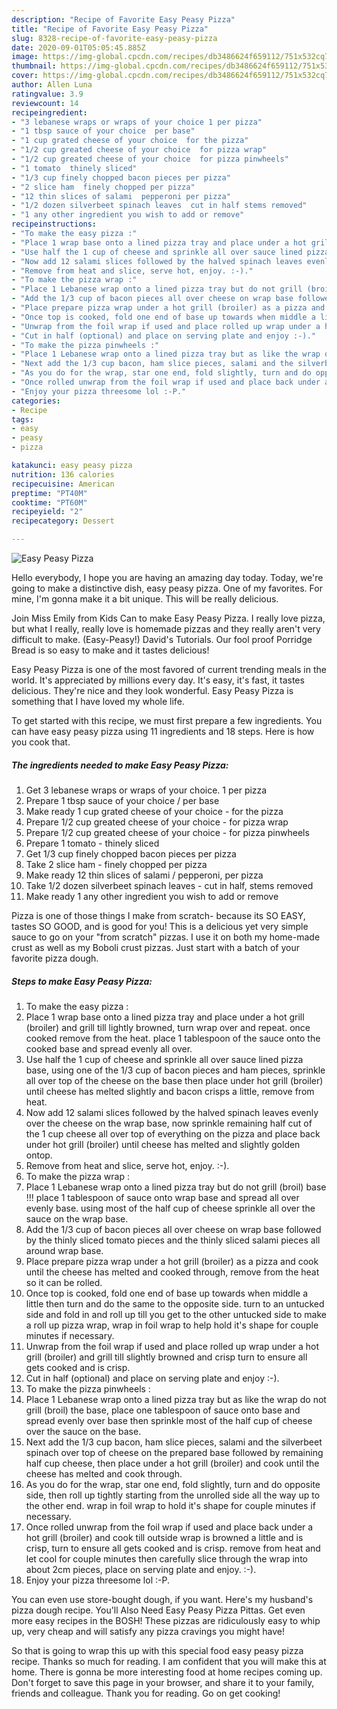 ```yaml
---
description: "Recipe of Favorite Easy Peasy Pizza"
title: "Recipe of Favorite Easy Peasy Pizza"
slug: 8328-recipe-of-favorite-easy-peasy-pizza
date: 2020-09-01T05:05:45.885Z
image: https://img-global.cpcdn.com/recipes/db3486624f659112/751x532cq70/easy-peasy-pizza-recipe-main-photo.jpg
thumbnail: https://img-global.cpcdn.com/recipes/db3486624f659112/751x532cq70/easy-peasy-pizza-recipe-main-photo.jpg
cover: https://img-global.cpcdn.com/recipes/db3486624f659112/751x532cq70/easy-peasy-pizza-recipe-main-photo.jpg
author: Allen Luna
ratingvalue: 3.9
reviewcount: 14
recipeingredient:
- "3 lebanese wraps or wraps of your choice 1 per pizza"
- "1 tbsp sauce of your choice  per base"
- "1 cup grated cheese of your choice  for the pizza"
- "1/2 cup greated cheese of your choice  for pizza wrap"
- "1/2 cup greated cheese of your choice  for pizza pinwheels"
- "1 tomato  thinely sliced"
- "1/3 cup finely chopped bacon pieces per pizza"
- "2 slice ham  finely chopped per pizza"
- "12 thin slices of salami  pepperoni per pizza"
- "1/2 dozen silverbeet spinach leaves  cut in half stems removed"
- "1 any other ingredient you wish to add or remove"
recipeinstructions:
- "To make the easy pizza :"
- "Place 1 wrap base onto a lined pizza tray and place under a hot grill (broiler) and grill till lightly browned, turn wrap over and repeat. once cooked remove from the heat. place 1 tablespoon of the sauce onto the cooked base and spread evenly all over."
- "Use half the 1 cup of cheese and sprinkle all over sauce lined pizza base, using one of the 1/3 cup of bacon pieces and ham pieces, sprinkle all over top of the cheese on the base then place under hot grill (broiler) until cheese has melted slightly and bacon crisps a little, remove from heat."
- "Now add 12 salami slices followed by the halved spinach leaves evenly over the cheese on the wrap base, now sprinkle remaining half cut of the 1 cup cheese all over top of everything on the pizza and place back under hot grill (broiler) until cheese has melted and slightly golden ontop."
- "Remove from heat and slice, serve hot, enjoy. :-)."
- "To make the pizza wrap :"
- "Place 1 Lebanese wrap onto a lined pizza tray but do not grill (broil) base !!! place 1 tablespoon of sauce onto wrap base and spread all over evenly base. using most of the half cup of cheese sprinkle all over the sauce on the wrap base."
- "Add the 1/3 cup of bacon pieces all over cheese on wrap base followed by the thinly sliced tomato pieces and the thinly sliced salami pieces all around wrap base."
- "Place prepare pizza wrap under a hot grill (broiler) as a pizza and cook until the cheese has melted and cooked through, remove from the heat so it can be rolled."
- "Once top is cooked, fold one end of base up towards when middle a little then turn and do the same to the opposite side. turn to an untucked side and fold in and roll up till you get to the other untucked side to make a roll up pizza wrap, wrap in foil wrap to help hold it&#39;s shape for couple minutes if necessary."
- "Unwrap from the foil wrap if used and place rolled up wrap under a hot grill (broiler) and grill till slightly browned and crisp turn to ensure all gets cooked and is crisp."
- "Cut in half (optional) and place on serving plate and enjoy :-)."
- "To make the pizza pinwheels :"
- "Place 1 Lebanese wrap onto a lined pizza tray but as like the wrap do not grill (broil) the base, place one tablespoon of sauce onto base and spread evenly over base then sprinkle most of the half cup of cheese over the sauce on the base."
- "Next add the 1/3 cup bacon, ham slice pieces, salami and the silverbeet spinach over top of cheese on the prepared base followed by remaining half cup cheese, then place under a hot grill (broiler) and cook until the cheese has melted and cook through."
- "As you do for the wrap, star one end, fold slightly, turn and do opposite side, then roll up tightly starting from the unrolled side all the way up to the other end. wrap in foil wrap to hold it&#39;s shape for couple minutes if necessary."
- "Once rolled unwrap from the foil wrap if used and place back under a hot grill (broiler) and cook till outside wrap is browned a little and is crisp, turn to ensure all gets cooked and is crisp. remove from heat and let cool for couple minutes then carefully slice through the wrap into about 2cm pieces, place on serving plate and enjoy. :-)."
- "Enjoy your pizza threesome lol :-P."
categories:
- Recipe
tags:
- easy
- peasy
- pizza

katakunci: easy peasy pizza 
nutrition: 136 calories
recipecuisine: American
preptime: "PT40M"
cooktime: "PT60M"
recipeyield: "2"
recipecategory: Dessert

---
```



![Easy Peasy Pizza](https://img-global.cpcdn.com/recipes/db3486624f659112/751x532cq70/easy-peasy-pizza-recipe-main-photo.jpg)

Hello everybody, I hope you are having an amazing day today. Today, we're going to make a distinctive dish, easy peasy pizza. One of my favorites. For mine, I'm gonna make it a bit unique. This will be really delicious.

Join Miss Emily from Kids Can to make Easy Peasy Pizza. I really love pizza, but what I really, really love is homemade pizzas and they really aren&#39;t very difficult to make. (Easy-Peasy!) David&#39;s Tutorials. Our fool proof Porridge Bread is so easy to make and it tastes delicious!

Easy Peasy Pizza is one of the most favored of current trending meals in the world. It's appreciated by millions every day. It's easy, it's fast, it tastes delicious. They're nice and they look wonderful. Easy Peasy Pizza is something that I have loved my whole life.


To get started with this recipe, we must first prepare a few ingredients. You can have easy peasy pizza using 11 ingredients and 18 steps. Here is how you cook that.

<!--inarticleads1-->

##### The ingredients needed to make Easy Peasy Pizza:

1. Get 3 lebanese wraps or wraps of your choice. 1 per pizza
1. Prepare 1 tbsp sauce of your choice / per base
1. Make ready 1 cup grated cheese of your choice - for the pizza
1. Prepare 1/2 cup greated cheese of your choice - for pizza wrap
1. Prepare 1/2 cup greated cheese of your choice - for pizza pinwheels
1. Prepare 1 tomato - thinely sliced
1. Get 1/3 cup finely chopped bacon pieces per pizza
1. Take 2 slice ham - finely chopped per pizza
1. Make ready 12 thin slices of salami / pepperoni, per pizza
1. Take 1/2 dozen silverbeet spinach leaves - cut in half, stems removed
1. Make ready 1 any other ingredient you wish to add or remove


Pizza is one of those things I make from scratch- because its SO EASY, tastes SO GOOD, and is good for you! This is a delicious yet very simple sauce to go on your &#34;from scratch&#34; pizzas. I use it on both my home-made crust as well as my Boboli crust pizzas. Just start with a batch of your favorite pizza dough. 

<!--inarticleads2-->

##### Steps to make Easy Peasy Pizza:

1. To make the easy pizza :
1. Place 1 wrap base onto a lined pizza tray and place under a hot grill (broiler) and grill till lightly browned, turn wrap over and repeat. once cooked remove from the heat. place 1 tablespoon of the sauce onto the cooked base and spread evenly all over.
1. Use half the 1 cup of cheese and sprinkle all over sauce lined pizza base, using one of the 1/3 cup of bacon pieces and ham pieces, sprinkle all over top of the cheese on the base then place under hot grill (broiler) until cheese has melted slightly and bacon crisps a little, remove from heat.
1. Now add 12 salami slices followed by the halved spinach leaves evenly over the cheese on the wrap base, now sprinkle remaining half cut of the 1 cup cheese all over top of everything on the pizza and place back under hot grill (broiler) until cheese has melted and slightly golden ontop.
1. Remove from heat and slice, serve hot, enjoy. :-).
1. To make the pizza wrap :
1. Place 1 Lebanese wrap onto a lined pizza tray but do not grill (broil) base !!! place 1 tablespoon of sauce onto wrap base and spread all over evenly base. using most of the half cup of cheese sprinkle all over the sauce on the wrap base.
1. Add the 1/3 cup of bacon pieces all over cheese on wrap base followed by the thinly sliced tomato pieces and the thinly sliced salami pieces all around wrap base.
1. Place prepare pizza wrap under a hot grill (broiler) as a pizza and cook until the cheese has melted and cooked through, remove from the heat so it can be rolled.
1. Once top is cooked, fold one end of base up towards when middle a little then turn and do the same to the opposite side. turn to an untucked side and fold in and roll up till you get to the other untucked side to make a roll up pizza wrap, wrap in foil wrap to help hold it&#39;s shape for couple minutes if necessary.
1. Unwrap from the foil wrap if used and place rolled up wrap under a hot grill (broiler) and grill till slightly browned and crisp turn to ensure all gets cooked and is crisp.
1. Cut in half (optional) and place on serving plate and enjoy :-).
1. To make the pizza pinwheels :
1. Place 1 Lebanese wrap onto a lined pizza tray but as like the wrap do not grill (broil) the base, place one tablespoon of sauce onto base and spread evenly over base then sprinkle most of the half cup of cheese over the sauce on the base.
1. Next add the 1/3 cup bacon, ham slice pieces, salami and the silverbeet spinach over top of cheese on the prepared base followed by remaining half cup cheese, then place under a hot grill (broiler) and cook until the cheese has melted and cook through.
1. As you do for the wrap, star one end, fold slightly, turn and do opposite side, then roll up tightly starting from the unrolled side all the way up to the other end. wrap in foil wrap to hold it&#39;s shape for couple minutes if necessary.
1. Once rolled unwrap from the foil wrap if used and place back under a hot grill (broiler) and cook till outside wrap is browned a little and is crisp, turn to ensure all gets cooked and is crisp. remove from heat and let cool for couple minutes then carefully slice through the wrap into about 2cm pieces, place on serving plate and enjoy. :-).
1. Enjoy your pizza threesome lol :-P.


You can even use store-bought dough, if you want. Here&#39;s my husband&#39;s pizza dough recipe. You&#39;ll Also Need Easy Peasy Pizza Pittas. Get even more easy recipes in the BOSH! These pizzas are ridiculously easy to whip up, very cheap and will satisfy any pizza cravings you might have! 

So that is going to wrap this up with this special food easy peasy pizza recipe. Thanks so much for reading. I am confident that you will make this at home. There is gonna be more interesting food at home recipes coming up. Don't forget to save this page in your browser, and share it to your family, friends and colleague. Thank you for reading. Go on get cooking!
